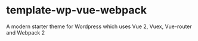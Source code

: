 # template-wp-vue-webpack
A modern starter theme for Wordpress which uses Vue 2, Vuex, Vue-router and Webpack 2
